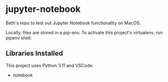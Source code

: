 # jupyter-notebook

Beth's repo to test out Jupyter Notebook functionality on MacOS.

Locally, files are stored in a pip-env. To activate this project's virtualenv, run pipenv shell.

## Libraries Installed
This project uses Python 3.11 and VSCode. 

* notebook 